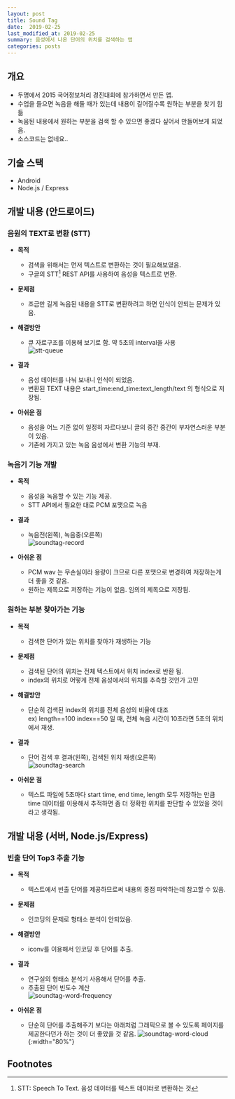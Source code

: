 ```yaml
---
layout: post
title: Sound Tag
date:  2019-02-25
last_modified_at: 2019-02-25
summary: 음성에서 나온 단어의 위치를 검색하는 앱
categories: posts
---
```


## 개요

- 두명에서 2015 국어정보처리 경진대회에 참가하면서 만든 앱.
- 수업을 들으면 녹음을 해둘 때가 있는데 내용이 길어질수록 원하는 부분을 찾기 힘듦
- 녹음된 내용에서 원하는 부분을 검색 할 수 있으면 좋겠다 싶어서 만들어보게 되었음.
- 소스코드는 없네요..

## 기술 스택

- Android
- Node.js / Express

## 개발 내용 (안드로이드)

### 음원의 TEXT로 변환 (STT)

- **목적**
  - 검색을 위해서는 먼저 텍스트로 변환하는 것이 필요해보였음.
  - 구글의 STT[^1] REST API를 사용하여 음성을 텍스트로 변환.
    
- **문제점**
  - 조금만 길게 녹음된 내용을 STT로 변환하려고 하면 인식이 안되는 문제가 있음.

- **해결방안**
  - 큐 자료구조를 이용해 보기로 함. 약 5초의 interval을 사용  
  ![stt-queue](/images/soundtag-stt-queue.png)

- **결과**
  - 음성 데이터를 나눠 보내니 인식이 되었음.
  - 변환된 TEXT 내용은 start_time:end_time:text_length/text 의 형식으로 저장됨. 

- **아쉬운 점**
  - 음성을 어느 기준 없이 일정히 자르다보니 글의 중간 중간이 부자연스러운 부분이 있음. 
  - 기존에 가지고 있는 녹음 음성에서 변환 기능의 부재.

### 녹음기 기능 개발

- **목적**
  - 음성을 녹음할 수 있는 기능 제공.
  - STT API에서 필요한 대로 PCM 포맷으로 녹음
    
- **결과**  
  - 녹음전(왼쪽), 녹음중(오른쪽)  
  ![soundtag-record](/images/soundtag-record.png)

- **아쉬운 점**
  - PCM wav 는 무손실이라 용량이 크므로 다른 포맷으로 변경하여 저장하는게 더 좋을 것 같음.
  - 원하는 제목으로 저장하는 기능이 없음. 임의의 제목으로 저장됨.

### 원하는 부분 찾아가는 기능

- **목적**
  - 검색한 단어가 있는 위치를 찾아가 재생하는 기능

- **문제점**
  - 검색된 단어의 위치는 전체 텍스트에서 위치 index로 반환 됨.
  - index의 위치로 어떻게 전체 음성에서의 위치를 추측할 것인가 고민

- **해결방안**
  - 단순히 검색된 index의 위치를 전체 음성의 비율에 대조  
  ex) length==100 index==50 일 때, 전체 녹음 시간이 10초라면 5초의 위치에서 재생.
   
- **결과**  
  - 단어 검색 후 결과(왼쪽), 검색된 위치 재생(오른쪽)  
  ![soundtag-search](/images/soundtag-search.png)

- **아쉬운 점**
  - 텍스트 파일에 5초마다 start time, end time, length 모두 저장하는 만큼 time 데이터를 이용해서 추적하면 좀 더 정확한 위치를 판단할 수 있었을 것이라고 생각됨.

## 개발 내용 (서버, Node.js/Express)
### 빈출 단어 Top3 추출 기능 

- **목적**
  - 텍스트에서 빈출 단어를 제공하므로써 내용의 중점 파악하는데 참고할 수 있음.

- **문제점**
  - 인코딩의 문제로 형태소 분석이 안되었음.

- **해결방안**
  - iconv를 이용해서 인코딩 후 단어를 추출.
    
- **결과**  
  - 연구실의 형태소 분석기 사용해서 단어를 추출.
  - 추출된 단어 빈도수 계산  
  ![soundtag-word-frequency](/images/soundtag-word-frequency.png)

- **아쉬운 점**
  - 단순히 단어를 추출해주기 보다는 아래처럼 그래픽으로 볼 수 있도록 페이지를 제공한다던가 하는 것이 더  좋았을 것 같음. 
  ![soundtag-word-cloud](/images/soundtag-word-cloud.png){:width="80%"}

## Footnotes

[^1]: STT: Speech To Text. 음성 데이터를 텍스트 데이터로 변환하는 것
